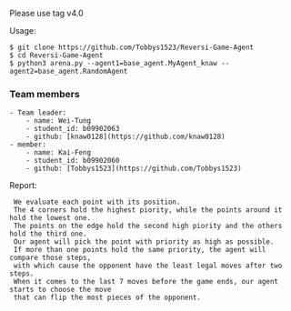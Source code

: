 Please use tag v4.0

Usage:

    $ git clone https://github.com/Tobbys1523/Reversi-Game-Agent
    $ cd Reversi-Game-Agent
    $ python3 arena.py --agent1=base_agent.MyAgent_knaw --agent2=base_agent.RandomAgent

### Team members
    - Team leader:
        - name: Wei-Tung
        - student_id: b09902063
        - github: [knaw0128](https://github.com/knaw0128)
    - member:
        - name: Kai-Feng
        - student_id: b09902060	
        - github: [Tobbys1523](https://github.com/Tobbys1523)

Report:

     We evaluate each point with its position.
     The 4 corners hold the highest piority, while the points around it hold the lowest one.
     The points on the edge hold the second high piority and the others hold the third one.
     Our agent will pick the point with priority as high as possible.
     If more than one points hold the same priority, the agent will compare those steps,
     with which cause the opponent have the least legal moves after two steps.
     When it comes to the last 7 moves before the game ends, our agent starts to choose the move
     that can flip the most pieces of the opponent.
